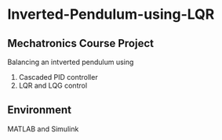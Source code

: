 # Inverted-Pendulum-using-LQR

## Mechatronics Course Project 
Balancing an intverted pendulum using 

1. Cascaded PID controller
2. LQR and LQG control 

## Environment 
MATLAB and Simulink
